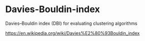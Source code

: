 # Davies-Bouldin-index
Davies–Bouldin index (DBI) for evaluating clustering algorithms

https://en.wikipedia.org/wiki/Davies%E2%80%93Bouldin_index
